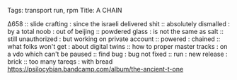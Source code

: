 Tags: transport run, rpm
Title: A CHAIN
  
∆658 :: slide crafting : since the israeli delivered shit :: absolutely dismalled : by a total noob : out of beijing :: powdered glass : is not the same as salt :: still unauthorized : but working on private account :: powered : chained :: what folks won't get : about digital twins :: how to proper master tracks : on a vdo which can't be paused :: find bug : bug not fixed :: run : new release : brick :: too many tareqs : with bread
<https://psilocybian.bandcamp.com/album/the-ancient-t-one>
